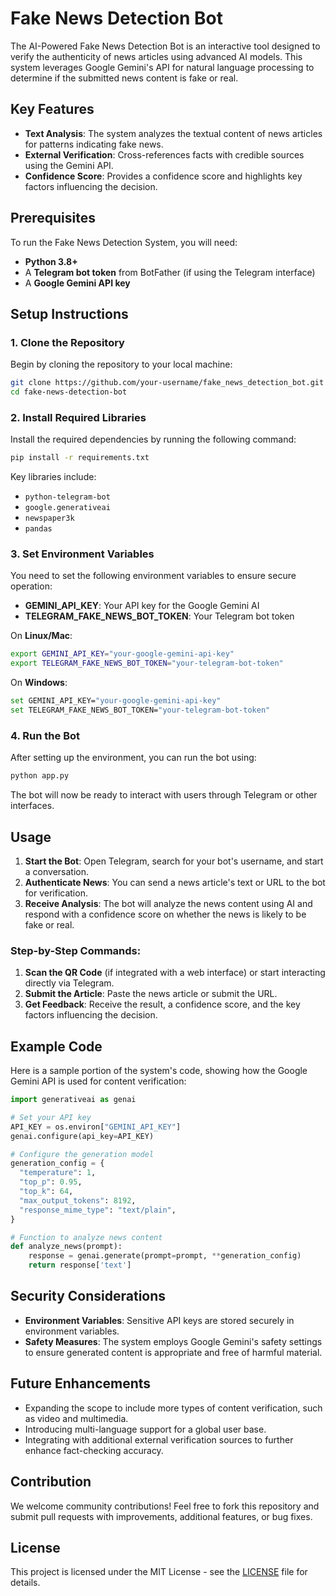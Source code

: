 # Fake News Detection Bot

The AI-Powered Fake News Detection Bot is an interactive tool designed to verify the authenticity of news articles using advanced AI models. This system leverages Google Gemini's API for natural language processing to determine if the submitted news content is fake or real.

## Key Features
- **Text Analysis**: The system analyzes the textual content of news articles for patterns indicating fake news.
- **External Verification**: Cross-references facts with credible sources using the Gemini API.
- **Confidence Score**: Provides a confidence score and highlights key factors influencing the decision.

## Prerequisites
To run the Fake News Detection System, you will need:
- **Python 3.8+**
- A **Telegram bot token** from BotFather (if using the Telegram interface)
- A **Google Gemini API key**

## Setup Instructions

### 1. Clone the Repository
Begin by cloning the repository to your local machine:
```bash
git clone https://github.com/your-username/fake_news_detection_bot.git
cd fake-news-detection-bot
```

### 2. Install Required Libraries
Install the required dependencies by running the following command:
```bash
pip install -r requirements.txt
```

Key libraries include:
- `python-telegram-bot`
- `google.generativeai`
- `newspaper3k`
- `pandas`

### 3. Set Environment Variables
You need to set the following environment variables to ensure secure operation:
- **GEMINI_API_KEY**: Your API key for the Google Gemini AI
- **TELEGRAM_FAKE_NEWS_BOT_TOKEN**: Your Telegram bot token

On **Linux/Mac**:
```bash
export GEMINI_API_KEY="your-google-gemini-api-key"
export TELEGRAM_FAKE_NEWS_BOT_TOKEN="your-telegram-bot-token"
```

On **Windows**:
```bash
set GEMINI_API_KEY="your-google-gemini-api-key"
set TELEGRAM_FAKE_NEWS_BOT_TOKEN="your-telegram-bot-token"
```

### 4. Run the Bot
After setting up the environment, you can run the bot using:
```bash
python app.py
```
The bot will now be ready to interact with users through Telegram or other interfaces.

## Usage

1. **Start the Bot**: Open Telegram, search for your bot's username, and start a conversation.
2. **Authenticate News**: You can send a news article's text or URL to the bot for verification.
3. **Receive Analysis**: The bot will analyze the news content using AI and respond with a confidence score on whether the news is likely to be fake or real.

### Step-by-Step Commands:
1. **Scan the QR Code** (if integrated with a web interface) or start interacting directly via Telegram.
2. **Submit the Article**: Paste the news article or submit the URL.
3. **Get Feedback**: Receive the result, a confidence score, and the key factors influencing the decision.

## Example Code

Here is a sample portion of the system's code, showing how the Google Gemini API is used for content verification:

```python
import generativeai as genai

# Set your API key
API_KEY = os.environ["GEMINI_API_KEY"]
genai.configure(api_key=API_KEY)

# Configure the generation model
generation_config = {
  "temperature": 1,
  "top_p": 0.95,
  "top_k": 64,
  "max_output_tokens": 8192,
  "response_mime_type": "text/plain",
}

# Function to analyze news content
def analyze_news(prompt):
    response = genai.generate(prompt=prompt, **generation_config)
    return response['text']
```

## Security Considerations
- **Environment Variables**: Sensitive API keys are stored securely in environment variables.
- **Safety Measures**: The system employs Google Gemini's safety settings to ensure generated content is appropriate and free of harmful material.

## Future Enhancements
- Expanding the scope to include more types of content verification, such as video and multimedia.
- Introducing multi-language support for a global user base.
- Integrating with additional external verification sources to further enhance fact-checking accuracy.

## Contribution
We welcome community contributions! Feel free to fork this repository and submit pull requests with improvements, additional features, or bug fixes.

## License
This project is licensed under the MIT License - see the [LICENSE](LICENSE) file for details.
